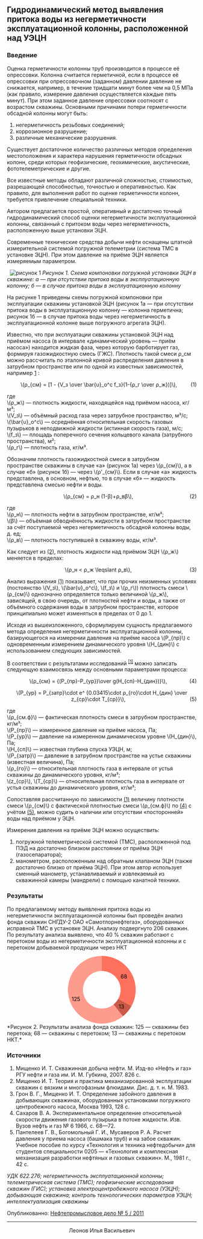 ## Гидродинамический метод выявления притока воды из негерметичности эксплуатационной колонны, расположенной над УЭЦН
### Введение
Оценка герметичности колонны труб производится в процессе её опрессовки. Колонна считается герметичной, если в процессе её опрессовки при опрессовочном (заданном) давлении давление не снижается, например, в течение тридцати минут более чем на 0,5 МПа (как правило, измерение давления осуществляется каждые пять минут). При этом заданное давление опрессовки соотносят с возрастом скважины. Основными причинами потери герметичности обсадной колонны могут быть: 

1. негерметичность резьбовых соединений;  
2. коррозионное разрушение;  
3. различные механические разрушения.  

Существует достаточное количество различных методов определения местоположения и характера нарушения герметичности обсадных колонн, среди которых геофизические, геохимические, акустические, фототелеметрические и другие. 

Все известные методы обладают различной сложностью, стоимостью, разрешающей способностью, точностью и оперативностью. Как правило, для выполнения работ по оценке герметичности колонн, требуется привлечение специальной техники.

Автором предлагается простой, оперативный и достаточно точный гидродинамический способ оценки негерметичности эксплуатационной колонны, связанный с притоком воды через негерметичность, расположенную выше установки ЭЦН.

Современные технические средства добычи нефти оснащены штатной измерительной системой погружной телеметрии (система ТМС в установке ЭЦН). При этом давление на приёме ЭЦН является измеряемым параметром. 

 
![рисунок 1](img/01.png)
*Рисунок 1. Схема компоновки погружной установки ЭЦН в скважине: а — при отсутствии притока воды в эксплуатационную колонну; б — в случае притока воды в эксплуатационную колонну*

На рисунке 1 приведены схемы погружной компоновки при эксплуатации скважины установкой ЭЦН (рисунок 1а — при отсутствии притока воды в эксплуатационную колонну — колонна герметична; рисунок 1б — в случае притока воды через негерметичность в эксплуатационной колонне выше погружного агрегата ЭЦН).

Известно, что при эксплуатации скважины установкой ЭЦН над приёмом насоса (в интервале «динамический уровень — приём насоса») находится жидкая фаза, через которую барботирует газ, формируя газожидкостную смесь (ГЖС). Плотность такой смеси ρ_см можно рассчитать по эталонной кривой распределения давления в затрубном пространстве или по одной из известных зависимостей, например [1](#источники) :


<p id="формула-1" style="text-align: center;">\(ρ_{см} = [1 - {V_з \over \bar{υ}_o^c f_з}(1-{ρ_г \over ρ_ж})]\), 
<span style="float:right;">(1)</span></p>

<p>где <br> 
\(ρ_ж\) — плотность жидкости, находящейся над приёмом насоса, кг/м³; <br> 
\(V_з\) — объёмный расход газа через затрубное пространство, м³/с; <br> 
\(\bar{υ}_o^c\) — осреднённая относительная скорость газовых пузырьков в неподвижной жидкости (истинная скорость газа), м/с; <br> 
\(f_з\) — площадь поперечного сечения кольцевого канала (затрубного пространства), м²;<br> 
\(ρ_г\) — плотность газа, кг/м³.</p>

<p>Обозначим плотность газожидкостной смеси в затрубном пространстве скважины в случае «а» (рисунок 1а) через \(ρ_{см}\), а в случае «б» (рисунок 1б) — через \(ρ'_{см}\). Если в случае «а» жидкость представлена, в основном, нефтью, то в случае «б» — жидкость представлена смесью нефти и воды.</p>
<p id="формула-2" style="text-align: center;">\(ρ_{см} = ρ_н (1-β)+ρ_вβ\), <span style="float:right;">(2)</span></p>
<p>где <br> 
\(ρ_н\) — плотность нефти в затрубном пространстве, кг/м³;<br> 
\(β\) — объёмная обводнённость жидкости в затрубном пространстве за счёт поступаемой через негерметичность обсадной колонны воды, д. ед;<br> 
\(ρ_в\) — плотность поступившей в скважину воды, кг/м³.</p>

<p>Как следует из <a href="#формула-2">(2)</a>, плотность жидкости над приёмом ЭЦН \(ρ_ж\) меняется в пределах:</p>

<p id="формула-3" style="text-align: center;">\(ρ_н < ρ_ж \leqslant ρ_в\), <span style="float:right;">(3)</span></p>

<p>Анализ выражения <a href="#формула-1">(1)</a> показывает, что при прочих неизменных условиях (постоянство \(V_з\), \(\bar{υ}_o^c\), \(f_з\) и \(ρ_г\)) плотность смеси \(ρ_{см}\) однозначно определяется только величиной \(ρ_ж\), зависящей, в свою очередь, от плотностей нефти и воды, а также от объёмного содержания воды в затрубном пространстве, которое принципиально может изменяться в пределах от 0 до 1. </p>

<p>Исходя из вышеизложенного, сформулируем сущность предлагаемого метода определения негерметичности эксплуатационной колонны, базирующегося на измерении давления на приёме насоса \(P_{пр}\) с одновременным измерением динамического уровня \(H_{дин}\) с использованием следующих зависимостей.</p>
<p>В соответствии с результатами исследований <sup class="reference"><a href="#источники">[1]</a></sup> можно записать следующую взаимосвязь между основными параметрами процесса: </p>

<p id="формула-4" style="text-align: center;">\(ρ_{см} = {(P_{пр}-P_{ур})\over g(H_{сп}-H_{дин})}\),  <span style="float:right;">(4)</span></p>
<p id="формула-5" style="text-align: center;">\(P_{ур} = P_{затр}\cdot е^ {0.03415\cdot ρ_{го}\cdot H_{дин} \over z_{ср}\cdot T_{ср}}\), <span style="float:right;">(5)</span></p>

<p>где<br>
\(ρ_{см.ф}\) — фактическая плотность смеси в затрубном пространстве, кг/м³;<br>
\(P_{пр}\) — измеренное давление на приёме насоса, Па;<br>
\(P_{ур}\) — давление на измеренном динамическом уровне \(Н_{дин}\), Па;<br>
\(H_{сп}\) — известная глубина спуска УЭЦН, м;<br>
\(P_{затр}\) — давление в затрубном пространстве на устье скважины (известная величина), Па;<br>
\(ρ_{го}\) — относительная плотность газа в интервале от устья скважины до динамического уровня, кг/м³;<br>
\(z_{ср}\), \(T_{ср}\) — относительная плотность газа в интервале от устья скважины до динамического уровня, кг/м³;</p>

<p>Сопоставляя рассчитанную по зависимости <a href="#формула-1">(1)</a> величину плотности смеси \(ρ_{см}\) с фактической плотностью смеси \(ρ_{см.ф}\) по <a href="#формула-4">(4)</a> с учётом <a href="#формула-5">(5)</a>, можно судить о наличии или отсутствии «посторонней» воды над приёмом у ЭЦН.</p>

Измерения давления на приёме ЭЦН можно осуществить:
1. погружной телеметрической системой (ТМС), расположенной под ПЭД на достаточно близком расстоянии от приёма ЭЦН (газосепаратора);  
2. манометром, расположенным над обратным клапаном ЭЦН (также достаточно близко от приёма ЭЦН). При этом автор использует сменный манометр, устанавливаемый и извлекаемый из скважинной камеры (мандрели) с помощью канатной техники.

### Результаты
По предлагаемому методу выявления притока воды из негерметичности эксплуатационной колонны был проведён анализ фонда скважин СНГДУ-2 ОАО «Самотлорнефтегаз», оборудованных исправной ТМС в установке ЭЦН. Анализу подвергнуто 206 скважин. По результату анализа выявлено, что 40 % скважин работают с перетоком воды из негерметичности эксплуатационной колонны и с перетоком добываемой продукции через НКТ

<center>
<svg xmlns="http://www.w3.org/2000/svg" id="sv" width="180" height="180" viewBox="0 0 180 180"><path id="0" fill="#FE715D" d="M90, 0 A90,90 0 0 1 168.8436380815966,133.40139092308232 L133.80202115644255,114.11188384615684 A50,50 0 0 0 90,40 Z"></path><path id="1" fill="#CA5949" d="M168.8436380815966, 133.40139092308232 A90,90 0 0 1 145.9654869559755,160.4830778966167 L121.09193719776417,129.15726549812038 A50,50 0 0 0 133.80202115644255,114.11188384615684 Z"></path><path id="2" fill="#FD9B8D" d="M145.9654869559755, 160.4830778966167 A90,90 0 1 1 89.98429203681187,0.0000013707783779182137 L89.99127335378436,40.000000761543546 A50,50 0 1 0 121.09193719776417,129.15726549812038 Z"></path>
<text y="60" x="140">68</text>
        <text y="120" x="10">125</text>
        <text y="140" x="135">13</text>
</svg>
</center>
*Рисунок 2. Результаты анализа фонда скважин: 125 — скважины без перетока; 68 — скважины с перетоком; 13 — скважины с перетоком НКТ.*

### Источники
1. Мищенко И. Т. Скважинная добыча нефти. М. Изд-во «Нефть и газ» РГУ нефти и газа им. И. М. Губкина, 2007. 826 с.
2. Мищенко И. Т. Теория и практика механизированной эксплуатации скважин с вязким и многофазным флюидами. Дис. д. т. н. М. 1983.
3. Грон В. Г., Мищенко И. Т. Определение забойного давления в добывающих скважинах, оборудованных установками погружного центробежного насоса, Москва 1993, 128 с.
4. Сахаров В. А. Экспериментальное определение относительной скорости движения газового пузырька в потоке жидкости. Изв. Вузов нефть и газ № 6 1966, с. 68—72.
5. Пантелеев Г. В., Богомольный Г. И., Мусаверов Р. А. Расчет давления у приема насоса (башмака труб) и на забое скважин. Учебное пособие по курсу «Технология и техника нефтедобычи» для студентов специальности 0205 — «Технология и комплексная механизация разработки нефтяных и газовых скважин». М., 1981 г., 42 с.

*УДК 622.276; негерметичность эксплуатационной колонны; телеметрическая система (ТМС); геофизические исследования скважин (ГИС); установка электроцентробежного насоса (УЭЦН); добывающая скважина; контроль технологических параметров УЭЦН; интеллектуализация скважины*

Опубликованно: [Нефтепромысловое дело № 5 / 2011](http://www.vniioeng.ru/inform/neftepromysel/sod41)
<hr><center>
Леонов Илья Васильевич

<meta name="yandex-verification" content="9ad263baa17f93a7" />
